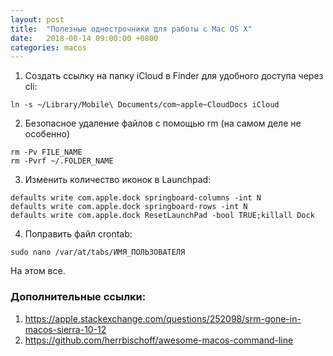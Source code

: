 ```yaml
---
layout: post
title:  "Полезные однострочники для работы с Mac OS X"
date:   2018-08-14 09:00:00 +0800
categories: macos
---
```


1. Создать ссылку на папку iCloud в Finder для удобного доступа через cli:
```
ln -s ~/Library/Mobile\ Documents/com~apple~CloudDocs iCloud
```
2. Безопасное удаление файлов с помощью rm (на самом деле не особенно)
```
rm -Pv FILE_NAME
rm -Pvrf ~/.FOLDER_NAME
```
3. Изменить количество иконок в Launchpad:
```
defaults write com.apple.dock springboard-columns -int N
defaults write com.apple.dock springboard-rows -int N
defaults write com.apple.dock ResetLaunchPad -bool TRUE;killall Dock
```
4. Поправить файл crontab:
```
sudo nano /var/at/tabs/ИМЯ_ПОЛЬЗОВАТЕЛЯ
```

На этом все.

### Дополнительные ссылки:
1. https://apple.stackexchange.com/questions/252098/srm-gone-in-macos-sierra-10-12
2. https://github.com/herrbischoff/awesome-macos-command-line